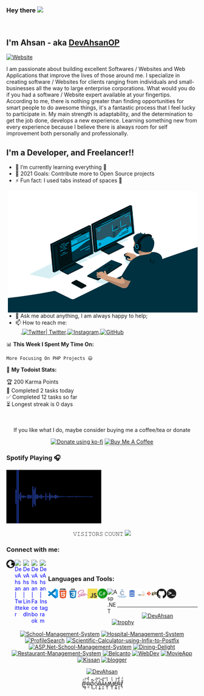 ### Hey there <img src="https://media.giphy.com/media/hvRJCLFzcasrR4ia7z/giphy.gif" width="25px">
<br />

## I'm Ahsan - aka [DevAhsanOP][website] 
[![Website](https://img.shields.io/website?label=devahsanop.github.io/Portfolio/&style=for-the-badge&url=https%3A%2F%2Fitechsolution.xyz)](https://devahsanop.github.io/Portfolio/)

I am passionate about building excellent Softwares / Websites and Web Applications that improve the lives of those around me. I specialize in creating software / Websites for clients ranging from individuals and small-businesses all the way to large enterprise corporations. What would you do if you had a software / Website expert available at your fingertips. According to me, there is nothing greater than finding opportunities for smart people to do awesome things, it's a fantastic process that I feel lucky to participate in. My main strength is adaptability, and the determination to get the job done, develops a new experience. Learning something new from every experience because I believe there is always room for self improvement both personally and professionally.

## I'm a Developer, and Freelancer!!

- 🌱 I’m currently learning everything 🤣
- 🥅 2021 Goals: Contribute more to Open Source projects
- ⚡ Fun fact: I used tabs instead of spaces 🤞

<img align="right" alt="GIF" src="./PROGRAMMING.gif" width="500" height="320" />

- 💬 Ask me about anything, I am always happy to help;
- 📫 How to reach me:<br>
&emsp;<a href="https://twitter.com/AHSAN30228618">
  <img align="center" alt="Twitter| Twitter" width="22px" src="https://cdn.jsdelivr.net/npm/simple-icons@v3/icons/twitter.svg" />
</a> <a href="https://www.instagram.com/ahankhn/">
  <img align="center" alt="Instagram" width="22px" src="https://cdn.jsdelivr.net/npm/simple-icons@v3/icons/instagram.svg" />
</a> <a href="https://github.com/devahsanop">
  <img align="center" alt="GitHub" width="22px" src="https://cdn.jsdelivr.net/npm/simple-icons@3.5.0/icons/github.svg" />
</a>

📊 **This Week I Spent My Time On:**
<!--START_SECTION:waka-->
```text
More Focusing On PHP Projects 😃
```
<!--END_SECTION:waka-->

🚧 **My Todoist Stats:**
<!-- TODO-IST:START -->
🏆  200 Karma Points           
🌸  Completed 2 tasks today           
✅  Completed 12 tasks so far           
⏳  Longest streak is 0 days
<!-- TODO-IST:END -->
<br />

<p align="center"> If you like what I do, maybe consider buying me a coffee/tea or donate </p>
<p align="center">
<a href="https://ko-fi.com/Devahsan"><img alt="Donate using ko-fi" src="https://www.ko-fi.com/img/githubbutton_sm.svg"></a>
<a href="https://www.buymeacoffee.com/DevAhsan" target="buymeacoffee"><img src="https://www.buymeacoffee.com/assets/img/custom_images/orange_img.png" alt="Buy Me A Coffee" style="height: 41px !important;width: 174px !important;box-shadow: 0px 3px 2px 0px rgba(190, 190, 190, 0.5) !important;-webkit-box-shadow: 0px 3px 2px 0px rgba(190, 190, 190, 0.5) !important;" ></a>
</p>

### Spotify Playing 🎧
[<img  src="./audio.gif" alt="DevAhsan Spotify Playing" width="250" />](https://open.spotify.com/playlist/1S6wQlLBxCk5TCVthSfWO0?si=fd1bbc512b4e4d61)<p align="center"> 

<p align="center">
  𝚅𝙸𝚂𝙸𝚃𝙾𝚁𝚂 𝙲𝙾𝚄𝙽𝚃
 <img src="https://profile-counter.glitch.me/devahsanop/count.svg" />
</p>


### Connect with me:

[<img align="left" alt="Itechsolution.com" width="22px" style="color:blue;" src="https://raw.githubusercontent.com/iconic/open-iconic/master/svg/globe.svg" />][website]
[<img align="left" alt="DevAhsan | Twitter" width="22px" style="color:blue;" src="https://cdn.jsdelivr.net/npm/simple-icons@v3/icons/twitter.svg" />][twitter]
[<img align="left" alt="DevAhsan | LinkedIn" width="22px" style="color:blue;" src="https://cdn.jsdelivr.net/npm/simple-icons@v3/icons/linkedin.svg" />][linkedin]
[<img align="left" alt="DevAhsan | Facebook" width="22px" style="color:blue;" src="https://cdn.jsdelivr.net/npm/simple-icons@v3/icons/facebook.svg" />][facebook]
[<img align="left" alt="DevAhsan | Instagram" width="22px" style="color:blue;" src="https://cdn.jsdelivr.net/npm/simple-icons@v3/icons/instagram.svg" />][instagram]

<br />

### Languages and Tools:

<img align="left" alt="Visual Studio Code" width="26px" src="https://raw.githubusercontent.com/github/explore/80688e429a7d4ef2fca1e82350fe8e3517d3494d/topics/visual-studio-code/visual-studio-code.png" />
<img align="left" alt="HTML5" width="26px" src="https://raw.githubusercontent.com/github/explore/80688e429a7d4ef2fca1e82350fe8e3517d3494d/topics/html/html.png" />
<img align="left" alt="CSS3" width="26px" src="https://raw.githubusercontent.com/github/explore/80688e429a7d4ef2fca1e82350fe8e3517d3494d/topics/css/css.png" />
<img align="left" alt="Sass" width="26px" src="https://raw.githubusercontent.com/github/explore/80688e429a7d4ef2fca1e82350fe8e3517d3494d/topics/sass/sass.png" />
<img align="left" alt="JavaScript" width="26px" src="https://raw.githubusercontent.com/github/explore/80688e429a7d4ef2fca1e82350fe8e3517d3494d/topics/javascript/javascript.png" />
<img align="left" alt="C#" width="26px" src="https://raw.githubusercontent.com/github/explore/80688e429a7d4ef2fca1e82350fe8e3517d3494d/topics/csharp/csharp.png" />
<img align="left" alt="Asp .NET" width="26px" src="https://www.c-sharpcorner.com/UploadFile/MinorCatImages/asp-dot-net-programming_060516203.png.ashx?width=100%&heigt=100%" />
<img align="left" alt="C" width="26px" src="https://raw.githubusercontent.com/github/explore/80688e429a7d4ef2fca1e82350fe8e3517d3494d/topics/c/c.png" />
<img align="left" alt="SQL" width="26px" src="https://raw.githubusercontent.com/github/explore/80688e429a7d4ef2fca1e82350fe8e3517d3494d/topics/sql/sql.png" />
<img align="left" alt="MySQL" width="26px" src="https://raw.githubusercontent.com/github/explore/80688e429a7d4ef2fca1e82350fe8e3517d3494d/topics/mysql/mysql.png" />
<img align="left" alt="Git" width="26px" src="https://raw.githubusercontent.com/github/explore/80688e429a7d4ef2fca1e82350fe8e3517d3494d/topics/git/git.png" />
<img align="left" alt="GitHub" width="26px" src="https://raw.githubusercontent.com/github/explore/78df643247d429f6cc873026c0622819ad797942/topics/github/github.png" />
<img align="left" alt="Terminal" width="26px" src="https://raw.githubusercontent.com/github/explore/80688e429a7d4ef2fca1e82350fe8e3517d3494d/topics/terminal/terminal.png" />

<br />
<br />
<hr>

<p align="center"> 
<a href="https://github.com/devahsanop"><img title="DevAhsan" src="https://github-readme-stats.vercel.app/api?username=devahsanop&show_icons=true&theme=vue-dark"></a>
  <br>
<a href="https://github.com/devahsanop"><img title="trophy" src="https://github-profile-trophy.vercel.app/?username=devahsanop&theme=monokai"></a>
</p>
<p align="center">
<a href="https://github.com/devahsanop/School-Management-System"><img title="School-Management-System" src="https://github-readme-stats.vercel.app/api/pin/?username=devahsanop&repo=School-Management-System&theme=vue-dark"></a>
<a href="https://github.com/devahsanop/Hospital-Management-System"><img title="Hospital-Management-System" src="https://github-readme-stats.vercel.app/api/pin/?username=devahsanop&repo=Hospital-Management-System&theme=vue-dark"></a>
<a href="https://devahsanop.github.io/ProfileSearch/" target="_blank"><img title="ProfileSearch" src="https://github-readme-stats.vercel.app/api/pin/?username=devahsanop&repo=ProfileSearch&theme=vue-dark"></a>
<a href="https://github.com/DevAhsaNOp/Scientific-Calculator"><img title="Scientific-Calculator-using-Infix-to-Postfix" src="https://github-readme-stats.vercel.app/api/pin/?username=devahsanop&repo=Scientific-Calculator&theme=vue-dark"></a>
<a href="https://github.com/devahsanop/ASP.Net-School-Management-System"><img title="ASP.Net-School-Management-System" src="https://github-readme-stats.vercel.app/api/pin/?username=devahsanop&repo=ASP.Net-School-Management-System&theme=vue-dark"></a>
<a href="https://github.com/devahsanop/Dining-Delight"><img title="Dining-Delight" src="https://github-readme-stats.vercel.app/api/pin/?username=devahsanop&repo=Dining-Delight&theme=vue-dark"></a>
<a href="https://github.com/devahsanop/Restaurant-Management-System"><img title="Restaurant-Management-System" src="https://github-readme-stats.vercel.app/api/pin/?username=devahsanop&repo=Restaurant-Management-System&theme=vue-dark"></a>
<a href="https://devahsanop.github.io/Belcanto/" target="_blank"><img title="Belcanto" src="https://github-readme-stats.vercel.app/api/pin/?username=devahsanop&repo=Belcanto&theme=vue-dark"></a>
<a href="https://devahsanop.github.io/WebDev/" target="_blank"><img title="WebDev" src="https://github-readme-stats.vercel.app/api/pin/?username=devahsanop&repo=WebDev&theme=vue-dark"></a>
<a href="https://devahsanop.github.io/MovieApp/" target="_blank"><img title="MovieApp" src="https://github-readme-stats.vercel.app/api/pin/?username=devahsanop&repo=MovieApp&theme=vue-dark"></a>
<a href="https://devahsanop.github.io/Kissan/" target="_blank"><img title="Kissan" src="https://github-readme-stats.vercel.app/api/pin/?username=devahsanop&repo=Kissan&theme=vue-dark"></a>
<a href="https://devahsanop.github.io/blogger/" target="_blank"><img title="blogger" src="https://github-readme-stats.vercel.app/api/pin/?username=devahsanop&repo=blogger&theme=vue-dark"></a>




<p align="center">
<a href="https://github.com/devahsanop"><img title="DevAhsan" src="https://github-readme-stats.vercel.app/api/top-langs/?username=devahsanop&theme=vue-dark"></a>
</p>


<p align="center"> (̴͙̦̔̀͛P̴̞͇̝̀͛͝R̴̝̫͑͒͒O̸͔͓͐͊̚͜G̵͎̙͉̔͆͝R̴̢͙͇̐͝A̴̡̠̺͌͛͝Ḿ̸͇̘͉̒̓Ḿ̸͇̘͉̒̓É̸̡̫͇́͝R̴͓̝͙͒̾̾)̸̙̝̽͋̈́</p>


[website]: https://devahsanop.github.io/Portfolio/
[twitter]: https://twitter.com/AHSAN30228618
[instagram]: https://instagram.com/ahankhn
[linkedin]: https://linkedin.com/in/ahsan-nadeem-260806159
[facebook]: https://www.facebook.com/MUH.devahsanop

